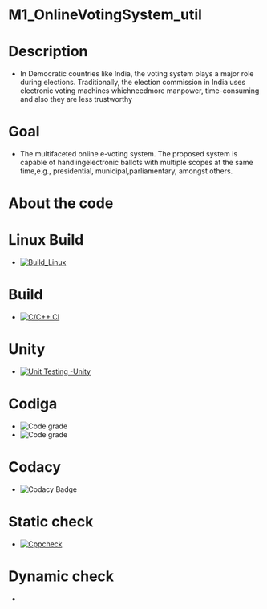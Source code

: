 # M1_OnlineVotingSystem_util
# Description
* In Democratic countries like India, the voting system plays a major role during elections. Traditionally, the election commission in India uses electronic voting machines whichneedmore manpower, time-consuming and also they are less trustworthy
# Goal
* The multifaceted online e-voting system. The proposed system is capable of handlingelectronic ballots with multiple scopes at the same time,e.g., presidential, municipal,parliamentary, amongst others.
# About the code
# Linux Build
* [![Build_Linux](https://github.com/Jampaniyaswanthraja/M1_OnlineVotingSystem_util/actions/workflows/Build-Linux.yml/badge.svg?branch=main)](https://github.com/Jampaniyaswanthraja/M1_OnlineVotingSystem_util/actions/workflows/Build-Linux.yml)
# Build
* [![C/C++ CI](https://github.com/Jampaniyaswanthraja/M1_OnlineVotingSystem_util/actions/workflows/c-cpp.yml/badge.svg)](https://github.com/Jampaniyaswanthraja/M1_OnlineVotingSystem_util/actions/workflows/c-cpp.yml)
# Unity
* [![Unit Testing -Unity](https://github.com/Jampaniyaswanthraja/M1_OnlineVotingSystem_util/actions/workflows/unity.yml/badge.svg)](https://github.com/Jampaniyaswanthraja/M1_OnlineVotingSystem_util/actions/workflows/unity.yml)
# Codiga
* ![Code grade](https://api.codiga.io/project/31010/score/svg)
* ![Code grade](https://api.codiga.io/project/31010/status/svg)
# Codacy
* ![Codacy Badge](https://app.codacy.com/project/badge/Grade/bd313ddce3f248e88e47f87395270511)
# Static check
* [![Cppcheck](https://github.com/Jampaniyaswanthraja/M1_OnlineVotingSystem_util/actions/workflows/static%20check.yml/badge.svg)](https://github.com/Jampaniyaswanthraja/M1_OnlineVotingSystem_util/actions/workflows/static%20check.yml)
# Dynamic check
*
